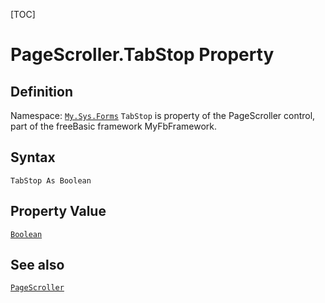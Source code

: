 [TOC]
# PageScroller.TabStop Property

## Definition
Namespace: [`My.Sys.Forms`](My.Sys.Forms.md)
`TabStop` is property of the PageScroller control, part of the freeBasic framework MyFbFramework.
## Syntax
```freeBasic
TabStop As Boolean
```
## Property Value
[`Boolean`]("https://www.freebasic.net/wiki/KeyPgBoolean")
## See also
[`PageScroller`](PageScroller.md)
